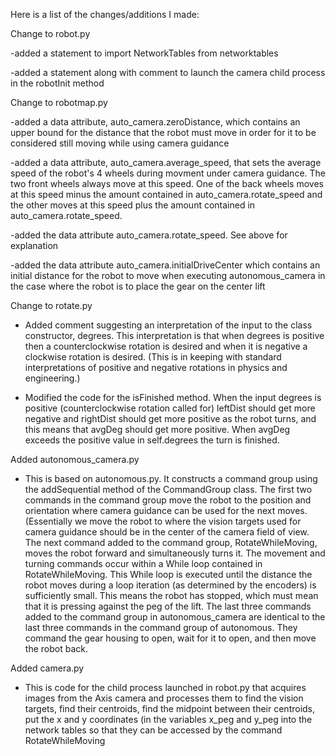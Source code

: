 Here is a list of the changes/additions I made:

Change to robot.py

  -added a statement to import NetworkTables from networktables
  
  -added a statement along with comment to launch the camera child process in the robotInit method
  
Change to robotmap.py

  -added a data attribute, auto_camera.zeroDistance, which contains an upper bound for the distance that the
   robot must move in order for it to be considered still moving while using camera guidance
   
  -added a data attribute, auto_camera.average_speed, that sets the average speed of the robot's 4 wheels
   during movment under camera guidance. The two front wheels always move at this speed. One of the back
   wheels moves at this speed minus the amount contained in auto_camera.rotate_speed and the other
   moves at this speed plus the amount contained in auto_camera.rotate_speed.
   
  -added the data attribute auto_camera.rotate_speed. See above for explanation
  
  -added the data attribute auto_camera.initialDriveCenter which contains an initial distance
   for the robot to move when executing autonomous_camera in the case where the robot is to place
   the gear on the center lift
   
Change to rotate.py

  - Added comment suggesting an interpretation of the input to the class constructor, degrees.
    This interpretation is that when degrees is positive then a counterclockwise rotation is 
    desired and when it is negative a clockwise rotation is desired. (This is in keeping with 
    standard interpretations of positive and negative rotations in physics and engineering.)
    
  - Modified the code for the isFinished method. When the input degrees is positive (counterclockwise
    rotation called for) leftDist should get more negative and rightDist should get more positive as
    the robot turns, and this means that avgDeg should get more positive. When avgDeg exceeds the 
    positive value in self.degrees the turn is finished.
    
Added autonomous_camera.py

  - This is based on autonomous.py. It constructs a command group using the addSequential method of
    the CommandGroup class. The first two commands in the command group move the robot to
    the position and orientation where camera guidance can be used for the next moves. 
    (Essentially we move the robot to where the vision targets used for camera guidance
    should be in the center of the camera field of view. The next command added to 
    the command group, RotateWhileMoving, moves the robot forward and simultaneously turns it. 
    The movement and turning commands occur within a While loop contained in RotateWhileMoving.
    This While loop is executed until the distance the robot moves during a loop iteration 
    (as determined by the encoders) is sufficiently small. This means the robot has stopped, 
    which must mean that it is pressing against the peg of the lift. The last three commands 
    added to the command group in autonomous_camera are identical to the last three commands 
    in the command group of autonomous. They command the gear housing to open, wait for it to
    open, and then move the robot back.
    
Added camera.py

 - This is code for the child process launched in robot.py that acquires images from the Axis
   camera and processes them to find the vision targets, find their centroids, find the midpoint
   between their centroids, put the x and y coordinates (in the variables x_peg and y_peg into
   the network tables so that they can be accessed by the command RotateWhileMoving
